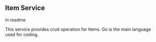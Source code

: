 ## Item Service

in readme

This service provides crud operation for Items. Go is the main language used for coding.

